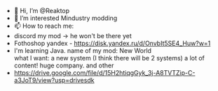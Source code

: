 - 👋 Hi, I’m @Reaktop
- 👀 I’m interested Mindustry modding
- 📫 How to reach me:
- discord my mod -> he won't be there yet
- Fothoshop yandex - https://disk.yandex.ru/d/OnvbIt5SE4_Huw?w=1
- I'm learning Java.
 name of my mod: New World  
what I want: a new system (I think there will be 2 systems)  a lot of content! huge company. and other
- https://drive.google.com/file/d/15H2htiqgGyk_3j-A8TVTZip-C-a3JoT9/view?usp=drivesdk

<!---
Reaktop/Reaktop is a ✨ special ✨ repository because its `README.md` (this file) appears on your GitHub profile.
You can click the Preview link to take a look at your changes.
--->
